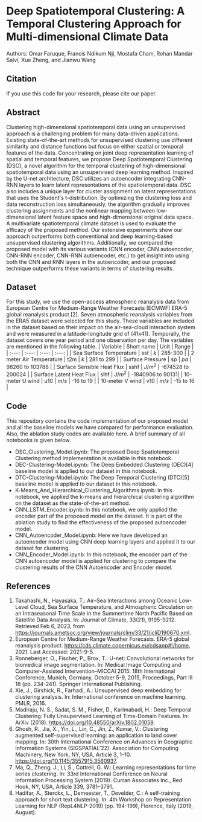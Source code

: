 # Deep Spatiotemporal Clustering: A Temporal Clustering Approach for Multi-dimensional Climate Data

Authors: Omar Faruque, Francis Ndikum Nji, Mostafa Cham, Rohan Mandar Salvi, Xue Zheng, and Jianwu Wang

## Citation
If you use this code for your research, please cite our paper.

## Abstract
Clustering high-dimensional spatiotemporal data using an unsupervised approach is a challenging problem for many data-driven applications. Existing state-of-the-art methods for unsupervised clustering use different similarity and distance functions but focus on either spatial or temporal features of the data. Concentrating on joint deep representation learning of spatial and temporal features, we propose Deep Spatiotemporal Clustering (DSC), a novel algorithm for the temporal clustering of high-dimensional spatiotemporal data using an unsupervised deep learning method. Inspired by the U-net architecture, DSC utilizes an autoencoder integrating CNN-RNN layers to learn latent representations of the spatiotemporal data. DSC also includes a unique layer for cluster assignment on latent representations that uses the Student's t-distribution. By optimizing the clustering loss and data reconstruction loss simultaneously, the algorithm gradually improves clustering assignments and the nonlinear mapping between low-dimensional latent feature space and high-dimensional original data space. A multivariate spatiotemporal climate dataset is used to evaluate the efficacy of the proposed method. Our extensive experiments show our approach outperforms both conventional and deep learning-based unsupervised clustering algorithms. Additionally, we compared the proposed model with its various variants (CNN encoder, CNN autoencoder, CNN-RNN encoder, CNN-RNN autoencoder, etc.) to get insight into using both the CNN and RNN layers in the autoencoder, and our proposed technique outperforms these variants in terms of clustering results.

## Dataset
For this study, we use the open-access atmospheric reanalysis data  from European Centre for Medium-Range Weather Forecasts (ECMWF) ERA-5 global reanalysis product [2]. Seven atmospheric reanalysis variables from the ERA5 dataset were selected for this study. These variables are included in the dataset based on their impact on the air-sea-cloud interaction system and were measured in a latitude-longitude grid of (41x41). Temporally, the dataset covers one year period and one observation per day. The variables are mentioned in the following table.
| Variable                   | Short name |  Unit   |  Range |
| :---:                      |   :---:    |  :---:  | :---: |
| Sea Surface Temperature    | sst        | $k$     | 285-300 |
| 2 meter Air Temperature    | t2m        | $k$     | 281 to 299 |
| Surface Pressure           | sp         | $pa$    | 98260 to 103788 |
| Surface Sensible Heat Flux | sshf       | $J/m^2$ | -674528 to 200024 |
| Surface Latent Heat Flux   | slhf       | $J/m^2$ | -1840906 to 90131|
| 10-meter U wind            | u10        | $m/s$   | -16 to 19 |
| 10-meter V wind            | v10        | $m/s$   | -15 to 16 |

## Code
This repository contains the code implementation of our proposed model and all the baseline models we have compared for performance evaluation. Also, the ablation study codes are available here. A brief summary of all notebooks is given below. 

- DSC_Clustering_Model.ipynb: The proposed Deep Spatiotemporal Clustering method implementation is available in this notebook.
- DEC-Clustering-Model.ipynb: The Deep Embedded Clustering (DEC)[4] baseline model is applied to our dataset in this notebook.  
- DTC-Clustering-Model.ipynb: The Deep Temporal Clustering (DTC)[5] baseline model is applied to our dataset in this notebook.
- K-Means_And_Hierarchical_Clustering_Algorithms.ipynb: In this notebook, we applied the k-means and hierarchical clustering algorithm on the dataset as the state-of-the-art method.   
- CNN_LSTM_Encoder.ipynb: In this notebook, we only applied the encoder part of the proposed model on the dataset. It is part of the ablation study to find the effectiveness of the proposed autoencoder model.
- CNN_Autoencoder_Model.ipynb: Here we have developed an autoencoder model using CNN deep learning layers and applied it to our dataset for clustering. 
- CNN_Encoder_Model.ipynb: In this notebook, the encoder part of the CNN autoencoder model is applied for clustering to compare  the clustering results of the CNN Autoencoder and Encoder model.


## References
1. Takahashi, N., Hayasaka, T.: Air–Sea Interactions among Oceanic Low-Level Cloud, Sea Surface Temperature, and Atmospheric Circulation on an Intraseasonal Time Scale in the Summertime North Pacific Based on Satellite Data Analysis. In: Journal of Climate, 33(21), 9195-9212. Retrieved Feb 6, 2023, from https://journals.ametsoc.org/view/journals/clim/33/21/jcliD190670.xml.
2. European Centre for Medium-Range Weather Forecasts. ERA-5 global reanalysis product. https://cds.climate.copernicus.eu/cdsapp#!/home, 2021. Last Accessed: 2021-9-5.
3. Ronneberger, O., Fischer, P., Brox, T.: U-net: Convolutional networks for biomedical image segmentation. In: Medical Image Computing and Computer-Assisted Intervention–MICCAI 2015: 18th International Conference, Munich, Germany, October 5-9, 2015, Proceedings, Part III 18 (pp. 234-241). Springer International Publishing.
4. Xie, J., Girshick, R., Farhadi, A.: Unsupervised deep embedding for clustering analysis. In: International conference on machine learning. PMLR, 2016.
5. Madiraju, N. S., Sadat, S. M., Fisher, D., Karimabadi, H.: Deep Temporal Clustering: Fully Unsupervised Learning of Time-Domain Features. In: ArXiv (2018). https://doi.org/10.48550/arXiv.1802.01059.
6. Ghosh, R., Jia, X., Yin, L., Lin, C., Jin, Z., Kumar, V.: Clustering augmented self-supervised learning: an application to land cover mapping. In: 30th International Conference on Advances in Geographic Information Systems (SIGSPATIAL’22). Association for Computing Machinery, New York, NY, USA, Article 3, 1–10. https://doi.org/10.1145/3557915.3560937.
7. Ma, Q., Zheng, J., Li, S., Cottrell, G. W.: Learning representations for time series clustering. In: 33rd International Conference on Neural Information Processing System (2019). Curran Associates Inc., Red Hook, NY, USA, Article 339, 3781–3791.
8. Hadifar, A., Sterckx, L., Demeester, T., Develder, C.: A self-training approach for short text clustering. In: 4th Workshop on Representation Learning for NLP (RepL4NLP-2019) (pp. 194-199), Florence, Italy (2019, August).
 




